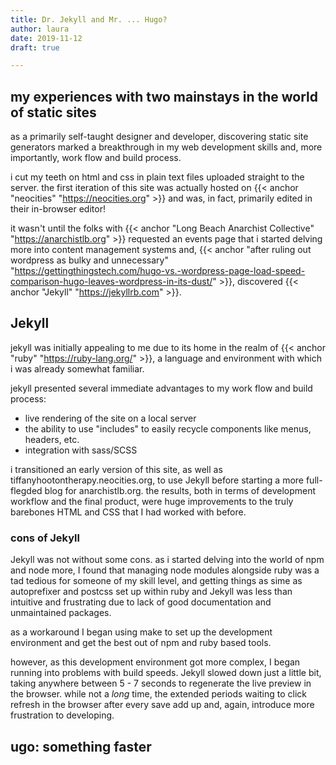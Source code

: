 ```yaml
---
title: Dr. Jekyll and Mr. ... Hugo?
author: laura
date: 2019-11-12
draft: true

---
```

## my experiences with two mainstays in the world of static sites

as a primarily self-taught designer and developer, discovering static site generators marked a breakthrough in my web development skills and, more importantly, work flow and build process.

<!--more-->

i cut my teeth on html and css in plain text files uploaded straight to the server. the first iteration of this site was actually hosted on {{< anchor "neocities" "https://neocities.org" >}} and was, in fact, primarily edited in their in-browser editor!

it wasn't until the folks with {{< anchor "Long Beach Anarchist Collective" "https://anarchistlb.org" >}} requested an events page that i started delving more into content management systems and, {{< anchor "after ruling out wordpress as bulky and unnecessary" "https://gettingthingstech.com/hugo-vs.-wordpress-page-load-speed-comparison-hugo-leaves-wordpress-in-its-dust/" >}}, discovered {{< anchor "Jekyll" "https://jekyllrb.com" >}}.

## Jekyll

jekyll was initially appealing to me due to its home in the realm of {{< anchor "ruby" "https://ruby-lang.org/" >}}, a language and environment with which i was already somewhat familiar.

jekyll presented several immediate advantages to my work flow and build process:

* live rendering of the site on a local server
* the ability to use "includes" to easily recycle components like menus, headers, etc.
* integration with sass/SCSS

i transitioned an early version of this site, as well as tiffanyhootontherapy.neocities.org, to use Jekyll before starting a more full-flegded blog for anarchistlb.org. the results, both in terms of development workflow and the final product, were huge improvements to the truly barebones HTML and CSS that I had worked with before.

### cons of Jekyll

Jekyll was not without some cons. as i started delving into the world of npm and node more, I found that managing node modules alongside ruby was a tad tedious for someone of my skill level, and getting things as sime as autoprefixer and postcss set up within ruby and Jekyll was less than intuitive and frustrating due to lack of good documentation and unmaintained packages.

as a workaround I began using make to set up the development environment and get the best out of npm and ruby based tools.

however, as this development environment got more complex, I began running into problems with build speeds. Jekyll slowed down just a little bit, taking anywhere between 5 - 7 seconds to regenerate the live preview in the browser. while not a _long_ time, the extended periods waiting to click refresh in the browser after every save add up and, again, introduce more frustration to developing.

## ugo: something faster